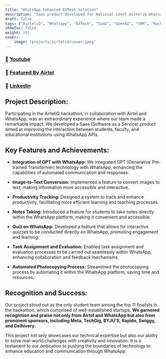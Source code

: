 ```yaml
---
title: "WhatsApp-Enhanced EdTech Solution"
description: "SaaS product developed for National Level AirteliQ Whatsapp Hackathon"
draft: false
tags: ["AirteliQ", "Whatsapp", "EdTech", "SaaS", "OpenAI", "CRM", "Hackathon"]
showToc: false
weight: 201
cover:
    image: "projects/airteliQ/cover.jpeg"
--- 
```

### 🔗 [Youtube](https://youtu.be/jtJ9sSabRl0?si=KOShFd-m5_D5GoQp)

### 🔗 [Featured By Airtel](https://www.linkedin.com/posts/airtel-business_airteliq-activity-7006992951981551618-E_cK?utm_source=share&utm_medium=member_desktop)

### 🔗 [LinkedIn](https://www.linkedin.com/posts/aj-raghunandhan_innovation-technology-team-activity-7021430783437377536-Vu2u?utm_source=share&utm_medium=member_desktop)



## **Project Description:**

Participating in the AirteliQ hackathon, in collaboration with Airtel and WhatsApp, was an extraordinary experience where our team made a remarkable impact. We developed a Saas (Software as a Service) product aimed at improving the interaction between students, faculty, and educational institutions using WhatsApp APIs.

## **Key Features and Achievements:**

- **Integration of GPT with WhatsApp:** We integrated GPT (Generative Pre-trained Transformer) technology with WhatsApp, enhancing the capabilities of automated communication and responses.

- **Image-to-Text Conversion:** Implemented a feature to convert images to text, making information more accessible and interactive.

- **Productivity Tracking:** Designed a system to track and enhance productivity, facilitating more efficient learning and teaching processes.

- **Notes Taking:** Introduced a feature for students to take notes directly within the WhatsApp platform, making it convenient and accessible.

- **Quiz on WhatsApp:** Developed a feature that allows for interactive quizzes to be conducted directly on WhatsApp, promoting engagement and learning.

- **Task Assignment and Evaluation:** Enabled task assignment and evaluation processes to be carried out seamlessly within WhatsApp, enhancing collaboration and feedback mechanisms.

- **Automated Photocopying Process:** Streamlined the photocopying process by automating it within the WhatsApp platform, saving time and resources.


## **Recognition and Success:**

Our project stood out as the only student team among the top 11 finalists in the hackathon, which comprised of well-established startups. **We garnered recognition and praise not only from Airtel and WhatsApp but also from prominent sponsors, including Meta, TechGig, BYJU'S, Rapido, Swiggy, and Delhivery.**

This project not only showcases our technical expertise but also our ability to solve real-world challenges with creativity and innovation. It is a testament to our dedication to pushing the boundaries of technology to enhance education and communication through WhatsApp.
